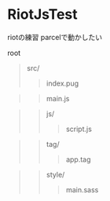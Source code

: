 # RiotJsTest
riotの練習
parcelで動かしたい

root
>src/
>>index.pug

>>main.js

>>js/
>>>script.js

>>tag/
>>>app.tag

>>style/
>>>main.sass